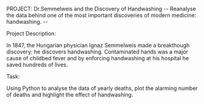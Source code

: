 PROJECT: Dr.Semmelweis and the Discovery of Handwashing
-- Reanalyse the data behind one of the most important discoveries of modern medicine: handwashing. --

Project Description:

In 1847, the Hungarian physician Ignaz Semmelweis made a breakthough discovery: he discovers handwashing. Contaminated hands was a major cause of childbed fever and by enforcing handwashing at his hospital he saved hundreds of lives.

Task:

Using Python to analyse the data of yearly deaths, plot the alarming number of deaths and highlight the effect of handwashing.  